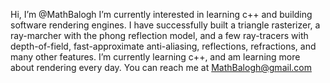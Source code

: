 Hi, I’m @MathBalogh
I’m currently interested in learning c++ and building software rendering engines. I have successfully built a triangle rasterizer, a ray-marcher with the phong reflection model,
and a few ray-tracers with depth-of-field, fast-approximate anti-aliasing, reflections, refractions, and many other features.
I’m currently learning c++, and am learning more about rendering every day.
You can reach me at MathBalogh@gmail.com

